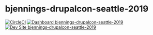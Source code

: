 # bjennings-drupalcon-seattle-2019

[![CircleCI](https://circleci.com/gh/pantheon-training-org/bjennings-drupalcon-seattle-2019.svg?style=shield)](https://circleci.com/gh/pantheon-training-org/bjennings-drupalcon-seattle-2019)
[![Dashboard bjennings-drupalcon-seattle-2019](https://img.shields.io/badge/dashboard-bjennings_drupalcon_seattle_2019-yellow.svg)](https://dashboard.pantheon.io/sites/5dc54081-9ac4-47f3-96ea-b84d100dbf19#dev/code)
[![Dev Site bjennings-drupalcon-seattle-2019](https://img.shields.io/badge/site-bjennings_drupalcon_seattle_2019-blue.svg)](http://dev-bjennings-drupalcon-seattle-2019.pantheonsite.io/)